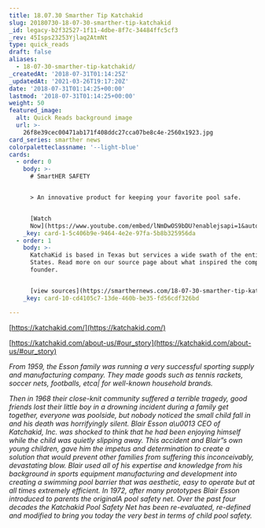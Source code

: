 ```yaml
---
title: 18.07.30 Smarther Tip Katchakid
slug: 20180730-18-07-30-smarther-tip-katchakid
_id: legacy-b2f32527-1f11-4dbe-8f7c-34484ffc5cf3
_rev: 45Isps23253Yjlaq2AtmNt
type: quick_reads
draft: false
aliases:
  - 18-07-30-smarther-tip-katchakid/
_createdAt: '2018-07-31T01:14:25Z'
_updatedAt: '2021-03-26T19:17:20Z'
date: '2018-07-31T01:14:25+00:00'
lastmod: '2018-07-31T01:14:25+00:00'
weight: 50
featured_image:
  alt: Quick Reads background image
  url: >-
    26f8e39cec00471ab171f408ddc27cca07be8c4e-2560x1923.jpg
card_series: smarther news
colorpaletteclassname: '--light-blue'
cards:
  - order: 0
    body: >-
      # SmartHER SAFETY


      > An innovative product for keeping your favorite pool safe.


      [Watch
      Now](https://www.youtube.com/embed/lNmDwOS9bDU?enablejsapi=1&autoplay=1&rel=0)
    _key: card-1-5c406b9e-9464-4e2e-97fa-5b8b325956da
  - order: 1
    body: >-
      KatchaKid is based in Texas but services a wide swath of the entire United
      States. Read more on our source page about what inspired the company's
      founder.


      [view sources](https://smarthernews.com/18-07-30-smarther-tip-katchakid/)
    _key: card-10-cd4105c7-13de-460b-be35-fd56cdf326bd

---
```

[https://katchakid.com/](https://katchakid.com/)

[https://katchakid.com/about-us/#our_story](https://katchakid.com/about-us/#our_story)

_From 1959, the Esson family was running a very successful sporting supply and manufacturing company. They made goods such as tennis rackets, soccer nets, footballs, etca| for well-known household brands._

_Then in 1968 their close-knit community suffered a terrible tragedy, good friends lost their little boy in a drowning incident during a family get together, everyone was poolside, but nobody noticed the small child fall in and his death was horrifyingly silent. Blair Esson a\u0013 CEO of Katchakid, Inc. was shocked to think that he had been enjoying himself while the child was quietly slipping away. This accident and Blair”s own young children, gave him the impetus and determination to create a solution that would prevent other families from suffering this inconceivably, devastating blow. Blair used all of his expertise and knowledge from his background in sports equipment manufacturing and development into creating a swimming pool barrier that was aesthetic, easy to operate but at all times extremely efficient. In 1972, after many prototypes Blair Esson introduced to parents the originalA pool safety net. Over the past four decades the Katchakid Pool Safety Net has been re-evaluated, re-defined and modified to bring you today the very best in terms of child pool safety._